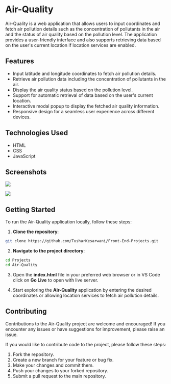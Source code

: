 # Air-Quality

Air-Quality is a web application that allows users to input coordinates and fetch air pollution details such as the concentration of pollutants in the air and the status of air quality based on the pollution level. The application provides a user-friendly interface and also supports retrieving data based on the user's current location if location services are enabled.

## Features

- Input latitude and longitude coordinates to fetch air pollution details.
- Retrieve air pollution data including the concentration of pollutants in the air.
- Display the air quality status based on the pollution level.
- Support for automatic retrieval of data based on the user's current location.
- Interactive modal popup to display the fetched air quality information.
- Responsive design for a seamless user experience across different devices.

## Technologies Used

- HTML
- CSS
- JavaScript

## Screenshots

![](https://github.com/TusharKesarwani/Front-End-Projects/assets/90151736/2fc47a46-6b8d-427f-863d-33b885e01c4e)

![](https://github.com/TusharKesarwani/Front-End-Projects/assets/90151736/9e012867-f46d-4269-94d7-89bfa581d001)


## Getting Started

To run the Air-Quality application locally, follow these steps:

1. **Clone the repository**:

 ```bash
 git clone https://github.com/TusharKesarwani/Front-End-Projects.git
 ```

 2. **Navigate to the project directory**:

 ```bash
 cd Projects
 cd Air-Quality
 ```
 3. Open the **index.html** file in your preferred web browser or in VS Code click on **Go Live** to open with live server.

 4. Start exploring the **Air-Quality** application by entering the desired coordinates or allowing location services to fetch air pollution details.

 ## Contributing

Contributions to the Air-Quality project are welcome and encouraged! If you encounter any issues or have suggestions for improvement, please raise an issue.

If you would like to contribute code to the project, please follow these steps:

 1. Fork the repository.
 2. Create a new branch for your feature or bug fix.
 3. Make your changes and commit them.
 4. Push your changes to your forked repository.
 5. Submit a pull request to the main repository.